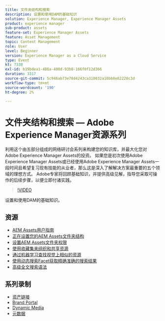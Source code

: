 ```yaml
---
title: 文件夹结构和搜索
description: 设置和使用DAM的基础知识
solution: Experience Manager, Experience Manager Assets
product: experience manager
sub-product: assets
feature-set: Experience Manager Assets
feature: Asset Management
topic: Content Management
role: User
level: Beginner
version: Experience Manager as a Cloud Service
type: Event
kt: 7338
exl-id: b19bdea1-486a-400d-93b8-166f0f12d366
duration: 3317
source-git-commit: 5c946ab73e78d4243ca310032a10bb8e82228c3d
workflow-type: tm+mt
source-wordcount: '190'
ht-degree: 2%

---
```


# 文件夹结构和搜索 — Adobe Experience Manager资源系列

利用这个由五部分组成的网络研讨会系列来构建您的知识库，并最大化您对Adobe Experience Manager Assets的投资。 如果您是初次使用Adobe Experience Manager Assets或已经使用Adobe Experience Manager Assets一段时间且希望复习现有技能的从业者，那么这是深入了解解决方案最重要的五个领域的理想方式。 Adobe专家将回顾基础知识，并提供高级见解，指导您采取可操作的后续步骤，以便立即付诸实践。

>[!VIDEO](https://video.tv.adobe.com/v/332135/?quality=12&learn=on&hidetitle=true)

设置和使用DAM的基础知识。

## 资源

* [AEM Assets用户指南](https://experienceleague.adobe.com/docs/experience-manager-65/assets/home.html)
* [正在设置您的AEM Assets文件夹结构](https://experienceleague.adobe.com/docs/experience-manager-learn/assets/configuring/baseline-folders.html)
* [设置AEM Assets文件夹权限](https://experienceleague.adobe.com/docs/experience-manager-learn/assets/configuring/baseline-permissions.html)
* [使用收藏集来组织和共享资源](https://experienceleague.adobe.com/docs/experience-manager-learn/assets/search-and-discovery/collections.html)
* [通过机器学习查找视觉上相似的资源](https://experienceleague.adobe.com/docs/experience-manager-learn/assets/search-and-discovery/search.html)
* [使用动态搜索Facet获取精确准确的搜索结果](https://experienceleague.adobe.com/docs/experience-manager-learn/assets/search-and-discovery/search.html)
* [高级全文搜索语法](https://experienceleague.adobe.com/docs/experience-manager-64/assets/using/gql-search.html?lang=en#using)

## 系列录制

* [资产链接](asset-link.md)
* [Brand Portal](brand-portal.md)
* [Dynamic Media](dynamic-media.md)
* [元数据](metadata.md)
